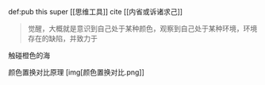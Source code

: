 def:pub this super [[思维工具]] cite [[内省或诉诸求己]]


> 觉醒，大概就是意识到自己处于某种颜色，观察到自己处于某种环境，环境存在的缺陷，并致力于

触碰橙色的海


颜色置换对比原理
[img[颜色置换对比.png]]